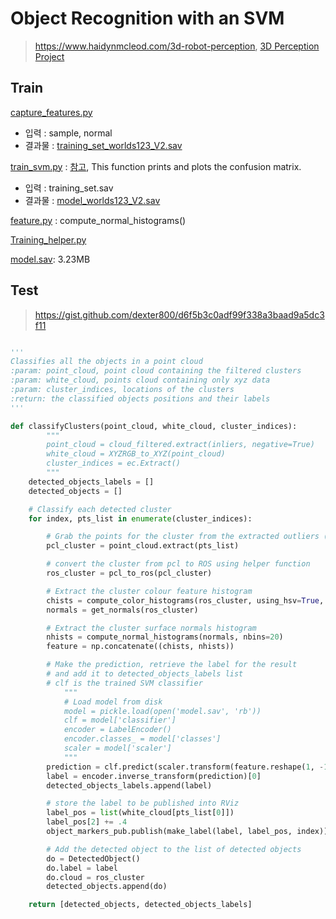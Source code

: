 
# Object Recognition with an SVM

> https://www.haidynmcleod.com/3d-robot-perception, [3D Perception Project](https://hortovanyi.wordpress.com/2017/11/19/3d-perception-project/)


## Train 

[capture_features.py](https://github.com/chriswernst/Perception-Udacity-RoboticsND-Project3/blob/master/training/capture_features.py)
- 입력 : sample, normal
- 결과물 : [training_set_worlds123_V2.sav](https://github.com/chriswernst/Perception-Udacity-RoboticsND-Project3/blob/master/training/training_set_worlds123_V2.sav)



[train_svm.py](https://github.com/udacity/RoboND-Perception-Exercises/blob/master/Exercise-3/sensor_stick/scripts/train_svm.py) : [참고](https://github.com/jychstar/NanoDegreeProject/blob/master/RoboND/p3_perception/writeup_perception.md#machine-learning-train_svmpy), This function prints and plots the confusion matrix.
- 입력 : training_set.sav
- 결과물 : [model_worlds123_V2.sav](https://github.com/chriswernst/Perception-Udacity-RoboticsND-Project3/blob/master/training/model_worlds123_V2.sav)



[feature.py](https://github.com/mkhuthir/RoboND-Perception-Project/blob/master/src/sensor_stick/src/sensor_stick/features.py) :  compute_normal_histograms()

[Training_helper.py](https://github.com/udacity/RoboND-Perception-Exercises/blob/master/Exercise-3/sensor_stick/src/sensor_stick/training_helper.py)

[model.sav](https://github.com/Heych88/udacity-robond-Perception/blob/master/sensor_stick/scripts/model.sav): 3.23MB



## Test

> https://gist.github.com/dexter800/d6f5b3c0adf99f338a3baad9a5dc3f11


```python 

'''
Classifies all the objects in a point cloud
:param: point_cloud, point cloud containing the filtered clusters
:param: white_cloud, points cloud containing only xyz data
:param: cluster_indices, locations of the clusters
:return: the classified objects positions and their labels
'''

def classifyClusters(point_cloud, white_cloud, cluster_indices):
        """
        point_cloud = cloud_filtered.extract(inliers, negative=True)
        white_cloud = XYZRGB_to_XYZ(point_cloud)
        cluster_indices = ec.Extract()
        """
    detected_objects_labels = []
    detected_objects = []

    # Classify each detected cluster
    for index, pts_list in enumerate(cluster_indices):

        # Grab the points for the cluster from the extracted outliers (cloud_objects)
        pcl_cluster = point_cloud.extract(pts_list)

        # convert the cluster from pcl to ROS using helper function
        ros_cluster = pcl_to_ros(pcl_cluster)

​        # Extract the cluster colour feature histogram
        chists = compute_color_histograms(ros_cluster, using_hsv=True, nbins=44)
        normals = get_normals(ros_cluster)

        # Extract the cluster surface normals histogram
        nhists = compute_normal_histograms(normals, nbins=20)
        feature = np.concatenate((chists, nhists))

​        # Make the prediction, retrieve the label for the result
        # and add it to detected_objects_labels list
        # clf is the trained SVM classifier
            """
            # Load model from disk
            model = pickle.load(open('model.sav', 'rb'))
            clf = model['classifier']
            encoder = LabelEncoder()
            encoder.classes_ = model['classes']
            scaler = model['scaler']
            """
        prediction = clf.predict(scaler.transform(feature.reshape(1, -1)))
        label = encoder.inverse_transform(prediction)[0]
        detected_objects_labels.append(label)

​        # store the label to be published into RViz
        label_pos = list(white_cloud[pts_list[0]])
        label_pos[2] += .4
        object_markers_pub.publish(make_label(label, label_pos, index))

​        # Add the detected object to the list of detected objects
        do = DetectedObject()
        do.label = label
        do.cloud = ros_cluster
        detected_objects.append(do)

    return [detected_objects, detected_objects_labels]

```